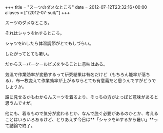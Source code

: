 +++
title = "スーツのダメなところ"
date = 2012-07-12T23:32:16+00:00
aliases = ["/2012-07-suit/"]
+++

スーツのダメなところ。

それはシャツをinするところ。

シャツをinしたら体温調節がとてもしづらい。

したがってとても暑い。

だからスーパークールビズをやることに意味はある。

気温で作業効率が変動するって研究結果は有名だけど（もちろん能率が落ちる）、布一枚変えて作業効率が上がるならとても有意義だと思うんですがどうでしょうか。

誰に見せるかもわからんスーツを着るより、そっちの方がよっぽど意味があると思うんですが。

他にも、着るもので気分が変わるとか、なんで脱ぐ必要があるのかとか、考えることはいろいろあるけど、とりあえず今日は**「シャツをinするから暑い」**って結論で終了。

